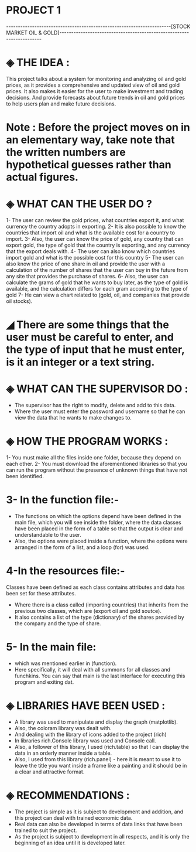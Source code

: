 # PROJECT 1

----------------------------------------------------------------------[STOCK MARKET OIL & GOLD]----------------------------------------------------------------------

# ◈ THE IDEA :

This project talks about a system for monitoring and analyzing oil and gold prices, as it provides a comprehensive and updated view of oil and gold prices.
It also makes it easier for the user to make investment and trading decisions.
And provide forecasts about future trends in oil and gold prices to help users plan and make future decisions.

# Note : Before the project moves on in an elementary way, take note that the written numbers are hypothetical guesses rather than actual figures.
# ◈ WHAT CAN THE USER DO ?

1- The user can review the gold prices, what countries export it, and what currency the country adopts in exporting.
2- It is also possible to know the countries that import oil and what is the available cost for a country to import.
3- Also, the user can know the price of gold, any country that can export gold, the type of gold that the country is exporting,
and any currency that the export deals with.
4- The user can also know which countries import gold and what is the possible cost for this country
5- The user can also know the price of one share in oil and provide the user with a calculation of the number of shares
that the user can buy in the future from any site that provides the purchase of shares.
6- Also, the user can calculate the grams of gold that he wants to buy later, as the type of gold is available,
and the calculation differs for each gram according to the type of gold
7- He can view a chart related to (gold, oil, and companies that provide oil stocks).

# ◢ There are some things that the user must be careful to enter, and the type of input that he must enter, is it an integer or a text string.

# ◈ WHAT CAN THE SUPERVISOR DO :

- The supervisor has the right to modify, delete and add to this data.
- Where the user must enter the password and username so that he can view
  the data that he wants to make changes to.


# ◈ HOW THE PROGRAM WORKS :

1- You must make all the files inside one folder, because they depend on each other.
2- You must download the aforementioned libraries so that you can run the program without the presence of unknown things that have not been identified.
# 3- In the function file:-
- The functions on which the options depend have been defined in the main file, which you will see inside the folder, where the data 
  classes have been placed in the form of a table so that the output is clear and understandable to the user.
- Also, the options were placed inside a function, where the options were arranged in the form of a list, and a loop (for) was used.
# 4-In the resources file:-
  Classes have been defined as each class contains attributes and data has been set for these attributes.
- Where there is a class called (importing countries) that inherits from the previous two classes, which 
  are (export oil and gold soutce).
- It also contains a list of the type (dictionary) of the shares provided by the company and the type of share.

# 5- In the main file:
- which was mentioned earlier in (function).
- Here specifically, it will deal with all summons for all classes and funchkins.
  You can say that main is the last interface for executing this program and exiting dat.

# ◈ LIBRARIES HAVE BEEN USED :

- A library was used to manipulate and display the graph (matplotlib).
- Also, the coloram library was dealt with.
- And dealing with the library of icons added to the project (rich)
- In libraries rich.Console library was used and Console call.
- Also, a follower of this library, I used (rich.table) so that I can display the data in an orderly manner inside a table.
- Also, I used from this library (rich.panel) - here it is meant to use it to leave the title you want inside a frame like
  a painting and it should be in a clear and attractive format.

# ◈ RECOMMENDATIONS :

- The project is simple as it is subject to development and addition, and this project can deal with trained economic data.
- Real data can also be developed in terms of data links that have been trained to suit the project.
- As the project is subject to development in all respects, and it is only the beginning of an idea until it is developed later.
